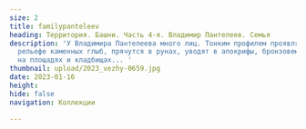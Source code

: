 ```yaml
---
size: 2
title: familypanteleev
heading: Территория. Башни. Часть 4-я. Владимир Пантелеев. Семья
description: 'У Владимира Пантелеева много лиц. Тонким профилем проявляются они в
  рельефе каменных глыб, прячутся в рунах, уводят в апокрифы, бронзовеют в парках,
  на площадях и кладбищах... '
thumbnail: upload/2023_vezhy-0659.jpg
date: 2023-01-16
height: 
hide: false
navigation: Коллекции

---
```

